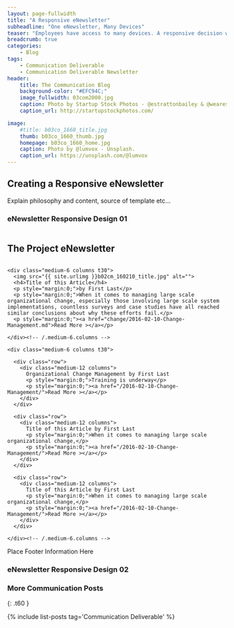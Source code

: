```yaml
---
layout: page-fullwidth
title: "A Responsive eNewsletter"
subheadline: "One eNewsletter, Many Devices"
teaser: "Employees have access to many devices. A responsive decision will allow them to view eNewsletter content however they choose."
breadcrumb: true
categories:
    - Blog
tags:
    - Communication Deliverable
    - Communication Deliverable Newsletter
header:
    title: The Communication Blog
    background-color: "#EFC94C;"
    image_fullwidth: 03com2000.jpg
    caption: Photo by Startup Stock Photos - @estrattonbailey & @wearesculpt.
    caption_url: http://startupstockphotos.com/

image:
    #title: b03co_1660_title.jpg
    thumb: b03co_1660_thumb.jpg
    homepage: b03co_1660_home.jpg
    caption: Photo by @lumvox - Unsplash.
    caption_url: https://unsplash.com/@lumvox
---
```

<!--more-->

## Creating a Responsive eNewsletter
Explain philosophy and content, source of template etc...


### eNewsletter Responsive Design 01
<!--Newsletter Header-->
<div class="row">
    <div class="medium-12 columns t30">
    <h2>The Project eNewsletter</h2>
    </div><!-- /.medium-12.columns -->  
</div><!-- /.row -->

<!--Newsletter Body-->
<div class="row">

    <div class="medium-6 columns t30">
      <img src="{{ site.urlimg }}b02cm_160210_title.jpg" alt="">
      <h4>Title of this Article</h4>
      <p style="margin:0;">by First Last</p>
      <p style="margin:0;">When it comes to managing large scale organizational change, especially those involving large scale system implementations, countless surveys and case studies have all reached similar conclusions about why these efforts fail.</p>
      <p style="margin:0;"><a href="change/2016-02-10-Change-Management.md">Read More ></a></p>

    </div><!-- /.medium-6.columns -->

    <div class="medium-6 columns t30">

      <div class="row">
        <div class="medium-12 columns">
          Organizational Change Management by First Last
          <p style="margin:0;">Training is underway</p>
          <p style="margin:0;"><a href="/2016-02-10-Change-Management/">Read More ></a></p>
        </div>
      </div>

      <div class="row">
        <div class="medium-12 columns">
          Title of this Article by First Last
          <p style="margin:0;">When it comes to managing large scale organizational change,</p>
          <p style="margin:0;"><a href="/2016-02-10-Change-Management/">Read More ></a></p>
        </div>
      </div>

      <div class="row">
        <div class="medium-12 columns">
          Title of this Article by First Last
          <p style="margin:0;">When it comes to managing large scale organizational change,</p>
          <p style="margin:0;"><a href="/2016-02-10-Change-Management/">Read More ></a></p>
        </div>
      </div>

    </div><!-- /.medium-6.columns -->

</div><!-- /.row -->

<!--Newsletter Footer-->
<div class="row">
    <div class="medium-12 columns t30">
    Place Footer Information Here
    </div><!-- /.medium-12.columns -->
</div><!-- /.row -->

### eNewsletter Responsive Design 02




### More Communication Posts
{: .t60 }

{% include list-posts tag='Communication Deliverable' %}
